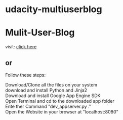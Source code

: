 # udacity-multiuserblog
<h1> Mulit-User-Blog </h1>

visit: <a href="www.gurusharan-blog.appspot.com/blog">click here</a>

<h2>or</h2>

Follow these steps:

Download/Clone all the files on your system<br>
download and install Python and Jinja2<br>
Download and install Google App Engine SDK<br>
Open Terminal and cd to the downloaded app folder<br>
Ente ther Command "dev_appserver.py ."<br>
Open the Website in your browser at "localhost:8080"<br>

